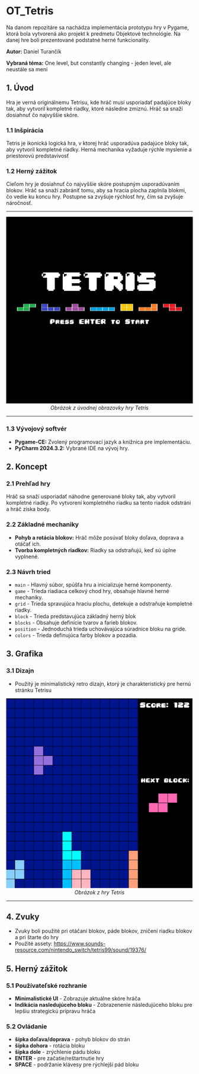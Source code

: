 # OT_Tetris

Na danom repozitáre sa nachádza implementácia prototypu hry v Pygame, ktorá bola vytvorená ako projekt k predmetu Objektové technológie. Na danej hre boli prezentované podstatné herné funkcionality.

**Autor:** Daniel Turančík

**Vybraná téma:** One level, but constantly changing - jeden level, ale neustále sa mení
 
## 1. Úvod 

Hra je verná originálnemu Tetrisu, kde hráč musí usporiadať padajúce bloky tak, aby vytvoril kompletné riadky, ktoré následne zmiznú. Hráč sa snaží dosiahnuť čo najvyššie skóre.

### 1.1 Inšpirácia

Tetris je ikonická logická hra, v ktorej hráč usporadúva padajúce bloky tak, aby vytvoril kompletné riadky. Herná mechanika vyžaduje rýchle myslenie a priestorovú predstavivosť 

### 1.2 Herný zážitok

Cieľom hry je dosiahnuť čo najvyššie skóre postupným usporadúvaním blokov. Hráč sa snaží zabrániť tomu, aby sa hracia plocha zaplnila blokmi, čo vedie ku koncu hry. Postupne sa zvyšuje rýchlosť hry, čím sa zvyšuje náročnosť.

___

<div align="center">
  <img src="tetris_obrazok_2.png" alt="tetris_game">
  <br>
  <em>Obrázok z úvodnej obrazovky hry Tetris</em>
</div>

___


### 1.3 Vývojový softvér
 - **Pygame-CE:** Zvolený programovací jazyk a knižnica pre implementáciu.
 - **PyCharm 2024.3.2:** Vybrané IDE na vývoj hry.

## 2. Koncept

### 2.1 Prehľad hry

Hráč sa snaží usporiadať náhodne generované bloky tak, aby vytvoril kompletné riadky. Po vytvorení kompletného riadku sa tento riadok odstráni a hráč získa body.

### 2.2 Základné mechaniky
 - **Pohyb a rotácia blokov:** Hráč môže posúvať bloky doľava, doprava a otáčať ich.
 - **Tvorba kompletných riadkov:** Riadky sa odstraňujú, keď sú úplne vyplnené.

### 2.3 Návrh tried
- ``main`` - Hlavný súbor, spúšťa hru a inicializuje herné komponenty.
- ``game`` - Trieda riadiaca celkový chod hry, obsahuje hlavné herné mechaniky.
- ``grid`` - Trieda spravujúca hraciu plochu, detekuje a odstraňuje kompletné riadky.
- ``block`` - Trieda predstavujúca základný herný blok
- ``blocks`` - Obsahuje definície tvarov a farieb blokov.
- ``position`` - Jednoduchá trieda uchovávajúca súradnice bloku na gride.
- ``colors`` - Trieda definujúca farby blokov a pozadia.


## 3. Grafika

### 3.1 Dizajn
- Použitý je minimalistický retro dizajn, ktorý je charakteristický pre hernú stránku Tetrisu


<div align="center">
  <img src="tetris_obrazok_1.png" alt="tetris_game">
  <br>
  <em>Obrázok z hry Tetris</em>
</div>


___

## 4. Zvuky
- Zvuky boli použité pri otáčaní blokov, páde blokov, zničení riadku blokov a pri štarte do hry
- Použité assety: https://www.sounds-resource.com/nintendo_switch/tetris99/sound/19376/

## 5. Herný zážitok

### 5.1 Používateľské rozhranie
- **Minimalistické UI** - Zobrazuje aktuálne skóre hráča
- **Indikácia nasledujúceho bloku** - Zobrazenenie následujúceho bloku pre lepšiu strategickú prípravu hráča

### 5.2 Ovládanie
- **šípka doľava/doprava** - pohyb blokov do strán
- **šípka dohora** - rotácia bloku
- **šípka dole** - zrýchlenie pádu bloku
- **ENTER** - pre začatie/reštartnutie hry
- **SPACE** - podržanie klávesy pre rýchlejší pád bloku
